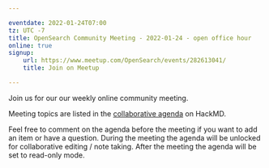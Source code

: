 ```yaml
---

eventdate: 2022-01-24T07:00
tz: UTC -7
title: OpenSearch Community Meeting - 2022-01-24 - open office hour
online: true
signup:
    url: https://www.meetup.com/OpenSearch/events/282613041/
    title: Join on Meetup

---
```


Join us for our our weekly online community meeting.

Meeting topics are listed in the [collaborative agenda](https://hackmd.io/@HmdZWaVnQU6M8icdvC5TwQ/SJ9a9eYcK?both=) on HackMD.

Feel free to comment on the agenda before the meeting if you want to add an item or have a question.
During the meeting the agenda will be unlocked for collaborative editing / note taking. After the meeting the agenda will be set to read-only mode.
